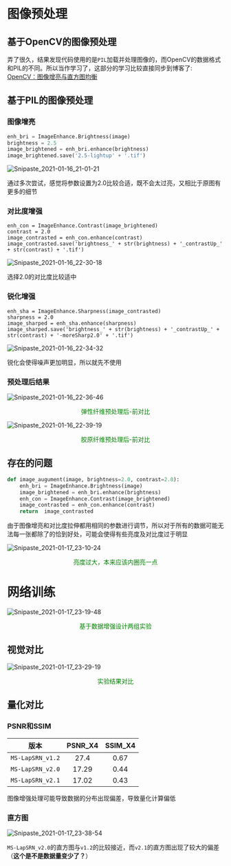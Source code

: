# 图像预处理

## 基于OpenCV的图像预处理

弄了很久，结果发现代码使用的是`PIL`加载并处理图像的，而OpenCV的数据格式和PIL的不同。所以当作学习了，这部分的学习比较直接同步到博客了: [OpenCV：图像增亮与直方图均衡](https://www.cnblogs.com/zgqcn/p/14287235.html)

## 基于PIL的图像预处理

### 图像增亮

```python
enh_bri = ImageEnhance.Brightness(image)
brightness = 2.5
image_brightened = enh_bri.enhance(brightness)
image_brightened.save('2.5-lightup' + '.tif')
```

![Snipaste_2021-01-16_21-01-21](https://tva4.sinaimg.cn/large/005tpOh1ly1gmpue96dnpj31ha0r7qnc.jpg)

通过多次尝试，感觉将参数设置为2.0比较合适，既不会太过亮，又相比于原图有更多的细节

### 对比度增强

```
enh_con = ImageEnhance.Contrast(image_brightened)
contrast = 2.0
image_contrasted = enh_con.enhance(contrast)
image_contrasted.save('brightness_' + str(brightness) + '_contrastUp_' + str(contrast) + '.tif')
```

![Snipaste_2021-01-16_22-30-18](https://tva4.sinaimg.cn/large/005tpOh1ly1gmpwp7swqbj31ha0r6x3i.jpg)

选择2.0的对比度比较适中

### 锐化增强

```
enh_sha = ImageEnhance.Sharpness(image_contrasted)
sharpness = 2.0
image_sharped = enh_sha.enhance(sharpness)
image_sharped.save('brightness_' + str(brightness) + '_contrastUp_' + str(contrast) + '-moreSharp2.0' + '.tif')
```

![Snipaste_2021-01-16_22-34-32](https://tvax4.sinaimg.cn/large/005tpOh1ly1gmpwtnl7gwj31ha0s4kfu.jpg)

锐化会使得噪声更加明显，所以就先不使用

### 预处理后结果

![Snipaste_2021-01-16_22-36-46](https://tva3.sinaimg.cn/large/005tpOh1ly1gmpwvztn6vj31ha0r7tuf.jpg)

<center><font color='green'>弹性纤维预处理后-前对比</font></center>

![Snipaste_2021-01-16_22-39-19](https://tva4.sinaimg.cn/large/005tpOh1ly1gmpwylg4l0j31ha0r8nb6.jpg)

<center><font color='green'>胶原纤维预处理后-前对比</font></center>

## 存在的问题

```python
def image_augument(image, brightness=2.0, contrast=2.0):  
    enh_bri = ImageEnhance.Brightness(image)
    image_brightened = enh_bri.enhance(brightness)
    enh_con = ImageEnhance.Contrast(image_brightened)
    image_contrasted = enh_con.enhance(contrast)
    return  image_contrasted
```

由于图像增亮和对比度拉伸都用相同的参数进行调节，所以对于所有的数据可能无法每一张都除了的恰到好处，可能会使得有些亮度及对比度过于明显

![Snipaste_2021-01-17_23-10-24](https://tvax1.sinaimg.cn/large/005tpOh1ly1gmr3h6xvltj30o8076t9v.jpg)

<center><font color='green'>亮度过大，本来应该内圈亮一点</font></center>

# 网络训练

![Snipaste_2021-01-17_23-19-48](https://tva4.sinaimg.cn/large/005tpOh1ly1gmr3r0xcp6j31490g9jt2.jpg)

<center><font color='green'>基于数据增强设计两组实验</font></center>

## 视觉对比

![Snipaste_2021-01-17_23-29-19](https://tva2.sinaimg.cn/large/005tpOh1ly1gmr40vbwbxj30qk0jntcz.jpg)

<center><font color='green'>实验结果对比</font></center>

## 量化对比

### PSNR和SSIM

|       版本       | PSNR_X4 | SSIM_X4 |
| :--------------: | :-----: | :-----: |
| `MS-LapSRN_v1.2` |  27.4   |  0.67   |
| `MS-LapSRN_v2.0` |  17.29  |  0.44   |
| `MS-LapSRN_v2.1` |  17.02  |  0.43   |

图像增强处理可能导致数据的分布出现偏差，导致量化计算偏低

### 直方图

![Snipaste_2021-01-17_23-38-54](https://tva4.sinaimg.cn/large/005tpOh1ly1gmr4avs1lyj30qq05st93.jpg)

`MS-LapSRN_v2.0`的直方图与`v1.2`的比较接近，而`v2.1`的直方图出现了较大的偏差（**这个是不是数据量变少了？**）
